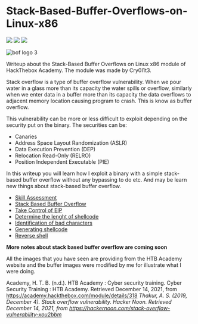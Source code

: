 # Stack-Based-Buffer-Overflows-on-Linux-x86 
![](https://img.shields.io/badge/-HackTheBox-brightgreen) ![](https://img.shields.io/github/license/B1rby/Stack-Based-Buffer-Overflows-on-Linux-x86) ![](https://img.shields.io/github/last-commit/B1rby/Stack-Based-Buffer-Overflows-on-Linux-x86) 

![bof logo 3](https://user-images.githubusercontent.com/87600765/146174485-607fd934-cfea-4435-aa85-fec5fcb293e0.png)

Writeup about the Stack-Based Buffer Overflows on Linux x86 module of HackThebox Academy. The module was made by Cry0l1t3. 

Stack overflow is a type of buffer overflow vulnerability. When we pour water in a glass more than its capacity the water spills or overflow, similarly when we enter data in a buffer more than its capacity the data overflows to adjacent memory location causing program to crash. This is know as buffer overflow. 

This vulnerability can be more or less difficult to exploit depending on the security put on the binary. The securities can be:
- Canaries
- Address Space Layout Randomization (ASLR)
- Data Execution Prevention (DEP)
- Relocation Read-Only (RELRO)
- Position Independent Executable (PIE)

In this writeup you will learn how I exploit a binary with a simple stack-based buffer overflow without any bypassing to do etc. And may be learn new things about stack-based buffer overflow.

- [Skill Assessment](https://github.com/B1rby/Stack-Based-Buffer-Overflows-on-Linux-x86/blob/Skill-Asessment/Skill%20Asessment.md)
- [Stack Based Buffer Overflow](https://github.com/B1rby/Stack-Based-Buffer-Overflows-on-Linux-x86/blob/Module-Questions/Stack-Based%20Buffer%20Overflow%20Section.md)
- [Take Control of EIP](https://github.com/B1rby/Stack-Based-Buffer-Overflows-on-Linux-x86/blob/Module-Questions/Take%20Control%20of%20EIP%20Section.md)
- [Determine the lenght of shellcode](https://github.com/B1rby/Stack-Based-Buffer-Overflows-on-Linux-x86/blob/Module-Questions/Determine%20the%20Length%20for%20Shellcode%20Section.md)
- [Identification of bad characters](https://github.com/B1rby/Stack-Based-Buffer-Overflows-on-Linux-x86/blob/Module-Questions/Identification%20of%20Bad%20Characters%20Section.md)
- [Generating shellcode](https://github.com/B1rby/Stack-Based-Buffer-Overflows-on-Linux-x86/blob/Module-Questions/Generating%20Shellcode%20Section.md)
- [Reverse shell](https://github.com/B1rby/Stack-Based-Buffer-Overflows-on-Linux-x86/blob/Module-Questions/Reverse%20shell.md)

**More notes about stack based buffer overflow are coming soon**

All the images that you have seen are providing from the HTB Academy website and the buffer images were modified by me for illustrate what I were doing.

Academy, H. T. B. (n.d.). HTB Academy : Cyber security training. Cyber Security Training : HTB Academy. Retrieved December 14, 2021, from https://academy.hackthebox.com/module/details/318
*Thakur, A. S. (2019, December 4). Stack overflow vulnerability. Hacker Noon. Retrieved December 14, 2021, from https://hackernoon.com/stack-overflow-vulnerability-xou2bbm*
